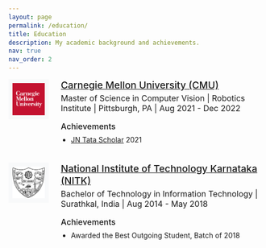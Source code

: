 ```yaml
---
layout: page
permalink: /education/
title: Education
description: My academic background and achievements.
nav: true
nav_order: 2
---
```


<div class="education-container">
  <!-- Carnegie Mellon University -->
  <div class="education-entry">
    <div class="education-logo">
      <img src="/assets/img/cmu-logo.png" alt="Carnegie Mellon University Logo" />
    </div>
    <div class="education-content">
      <h2 class="education-title"><a href="https://www.cmu.edu/">Carnegie Mellon University (CMU)</a></h2>
      <h3 class="education-degree">Master of Science in Computer Vision | Robotics Institute | Pittsburgh, PA | Aug 2021 - Dec 2022</h3>
      <div class="education-details">
        <h4>Achievements</h4>
        <ul>
          <li><a href="https://jntataendowment.org/">JN Tata Scholar</a> 2021</li>
        </ul>
      </div>
    </div>
  </div>

  <!-- National Institute of Technology Karnataka -->
  <div class="education-entry">
    <div class="education-logo">
      <img src="/assets/img/nitk-logo.png" alt="NITK Logo" />
    </div>
    <div class="education-content">
      <h2 class="education-title"><a href="https://www.nitk.ac.in/">National Institute of Technology Karnataka (NITK)</a></h2>
      <h3 class="education-degree">Bachelor of Technology in Information Technology | Surathkal, India | Aug 2014 - May 2018</h3>
      <div class="education-details">
        <h4>Achievements</h4>
        <ul>
          <li>Awarded the Best Outgoing Student, Batch of 2018</li>
        </ul>
      </div>
    </div>
  </div>
</div>

<style>
  .education-container {
    position: relative;
  }
  
  .education-entry {
    display: flex;
    margin-bottom: 2rem;
    position: relative;
  }
  
  .education-logo {
    width: 80px;
    height: 80px;
    overflow: hidden;
    display: flex;
    align-items: center;
    justify-content: center;
    margin-right: 1.5rem;
    background-color: #f8f9fa;
    flex-shrink: 0;
  }
  
  .education-logo img {
    max-width: 80%;
    max-height: 80%;
    object-fit: contain;
  }
  
  .education-content {
    flex: 1;
  }
  
  .education-title {
    margin: 0 0 0.25rem 0;
    font-size: 1.2rem;
    font-weight: 500;
  }
  
  .education-degree {
    margin: 0 0 0.75rem 0;
    font-size: 1rem;
    font-weight: normal;
    color: var(--global-text-color);
  }
  
  .education-details h4 {
    font-size: 1rem;
    font-weight: 500;
    margin: 1rem 0 0.5rem 0;
  }
  
  .education-details ul {
    margin: 0.5rem 0 0 0;
    padding-left: 1.25rem;
  }
  
  .education-details li {
    margin-bottom: 0.3rem;
  }
</style>